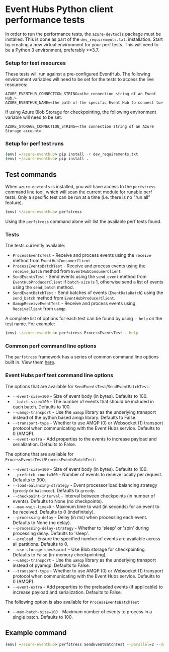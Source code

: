 #  Event Hubs Python client performance tests

In order to run the performance tests, the `azure-devtools` package must be installed. This is done as part of the `dev_requirements.txt`. installation. Start by creating a new virtual environment for your perf tests. This will need to be a Python 3 environment, preferably >=3.7.

### Setup for test resources

These tests will run against a pre-configured EventHub. The following environment variables will need to be set for the tests to access the live resources:

```
AZURE_EVENTHUB_CONNECTION_STRING=<the connection string of an Event Hub.>
AZURE_EVENTHUB_NAME=<the path of the specific Event Hub to connect to>
```

If using Azure Blob Storage for checkpointing, the following environment variable will need to be set:

```
AZURE_STORAGE_CONNECTION_STRING=<the connection string of an Azure Storage account>
```

### Setup for perf test runs

```cmd
(env) ~/azure-eventhub> pip install -r dev_requirements.txt
(env) ~/azure-eventhub> pip install .
```

## Test commands

When `azure-devtools` is installed, you will have access to the `perfstress` command line tool, which will scan the current module for runable perf tests. Only a specific test can be run at a time (i.e. there is no "run all" feature).

```cmd
(env) ~/azure-eventhub> perfstress
```

Using the `perfstress` command alone will list the available perf tests found.

### Tests

The tests currently available:

- `ProcessEventsTest` - Receive and process events using the `receive` method from `EventHubConsumerClient`
- `ProcessEventsBatchTest` - Receive and process events using the `receive_batch` method from `EventHubConsumerClient`
- `SendEventsTest` - Send events using the `send_event` method from `EventHubProducerClient` if `batch-size` is 1, otherwise  send a list of events using the `send_batch` method.
- `SendEventBatchTest` - Send batches of events (`EventDataBatch`) using the `send_batch` method from `EventHubProducerClient`.
- `UamqpReceiveEventTest` - Receive and process events using `ReceiveClient` from `uamqp`.

A complete list of options for each test can be found by using `--help` on the test name. For example:

```cmd
(env) ~/azure-eventhub> perfstress ProcessEventsTest --help
```

### Common perf command line options

The `perfstress` framework has a series of common command line options built in. View them [here](https://github.com/Azure/azure-sdk-for-python/blob/main/doc/dev/perfstress_tests.md#default-command-options).

### Event Hubs perf test command line options

The options that are available for `SendEventsTest`/`SendEventBatchTest`:

- `--event-size=100` - Size of event body (in bytes). Defaults to 100.
- `--batch-size=100` - The number of events that should be included in each batch. Defaults to 100.
- `--uamqp-transport` - Use the `uamqp` library as the underlying transport instead of the python based amqp library. Defaults to False.
- `--transport-type` - Whether to use AMQP (0) or Websocket (1) transport protocol when communicating with the Event Hubs service. Defaults to 0 (AMQP).
- `--event-extra` - Add properties to the events to increase payload and serialization. Defaults to False.

The options that are available for `ProcessEventsTest`/`ProcessEventsBatchTest`:

- `--event-size=100` - Size of event body (in bytes). Defaults to 100.
- `--prefetch-count=300` - Number of events to receive locally per request. Defaults to 300.
- `--load-balancing-strategy` - Event processor load balancing strategy (`greedy` or `balanced`). Defaults to `greedy`.
- `--checkpoint-interval` - Interval between checkpoints (in number of events). Defaults to None (no checkpoints).
- `--max-wait-time=0` - Maximum time to wait (in seconds) for an event to be received. Defaults to 0 (indefinitely).
- `--processing-delay` - Delay (in ms) when processing each event. Defaults to None (no delay).
- `--processing-delay-strategy` - Whether to 'sleep' or 'spin' during processing delay. Defaults to 'sleep'.
- `--preload` - Ensure the specified number of events are available across all partitions. Defaults to 0.
- `--use-storage-checkpoint` - Use Blob storage for checkpointing. Defaults to False (in-memory checkpointing).
- `--uamqp-transport` - Use the `uamqp` library as the underlying transport instead of pyamqp. Defaults to False.
- `--transport-type` - Whether to use AMQP (0) or Websocket (1) transport protocol when communicating with the Event Hubs service. Defaults to 0 (AMQP).
- `--event-extra` - Add properties to the preloaded events (if applicable) to increase payload and serialization. Defaults to False.

The following option is also available for `ProcessEventsBatchTest`

- `--max-batch-size=100` - Maximum number of events to process in a single batch. Defaults to 100.

## Example command

```cmd
(env) ~/azure-eventhub> perfstress SendEventBatchTest --parallel=2 --duration=30 --event-size 2048 --batch-size 200 --transport-type 1 --uamqp-transport
```
